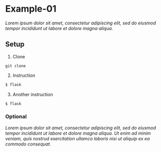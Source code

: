 # Example-01

_Lorem ipsum dolor sit amet, consectetur adipiscing elit, sed do eiusmod tempor incididunt ut labore et dolore magna aliqua._

## Setup

1. Clone

```
git clone 
```

2. Instruction

```bash
$ flask
```

3. Another instruction

```bash
$ flask
```

### Optional 


_Lorem ipsum dolor sit amet, consectetur adipiscing elit, sed do eiusmod tempor incididunt ut labore et dolore magna aliqua. Ut enim ad minim veniam, quis nostrud exercitation ullamco laboris nisi ut aliquip ex ea commodo consequat._